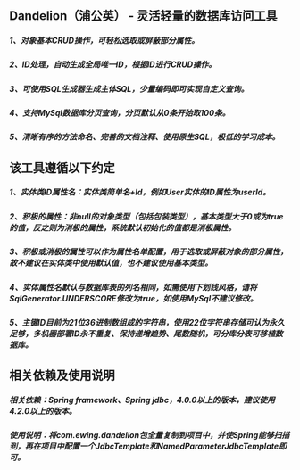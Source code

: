 ## Dandelion（浦公英） - 灵活轻量的数据库访问工具

##### 1、对象基本CRUD操作，可轻松选取或屏蔽部分属性。
##### 2、ID处理，自动生成全局唯一ID，根据ID进行CRUD操作。
##### 3、可使用SQL生成器生成主体SQL，少量编码即可实现自定义查询。
##### 4、支持MySql数据库分页查询，分页默认从0条开始取100条。
##### 5、清晰有序的方法命名、完善的文档注释、使用原生SQL，极低的学习成本。

## 该工具遵循以下约定

##### 1、实体类ID属性名：实体类简单名+Id，例如User实体的ID属性为userId。
##### 2、积极的属性：非null的对象类型（包括包装类型），基本类型大于0或为true的值，反之则为消极的属性，系统默认初始化的值都是消极属性。
##### 3、积极或消极的属性可以作为属性名单配置，用于选取或屏蔽对象的部分属性，故不建议在实体类中使用默认值，也不建议使用基本类型。
##### 4、实体属性名默认与数据库表的列名相同，如需使用下划线风格，请将SqlGenerator.UNDERSCORE修改为true，如使用MySql不建议修改。
##### 5、主键ID目前为21位36进制数组成的字符串，使用22位字符串存储可认为永久足够，多机器部署ID永不重复、保持递增趋势、尾数随机，可分库分表可移植数据库。

## 相关依赖及使用说明

##### 相关依赖：Spring framework、Spring jdbc，4.0.0以上的版本，建议使用4.2.0以上的版本。
##### 使用说明：将com.ewing.dandelion包全量复制到项目中，并使Spring能够扫描到，再在项目中配置一个JdbcTemplate和NamedParameterJdbcTemplate即可。

